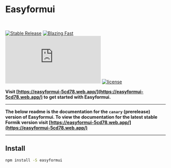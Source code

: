<!-- @format -->
<h1 aligng="center">
 Easyformui
</h1>

<br>

[![Stable Release](https://img.shields.io/npm/v/formik.svg)](https://npm.im/easyformui)
[![Blazing Fast](https://badgen.now.sh/badge/speed/blazing%20%F0%9F%94%A5/green)](https://npm.im/formik)
[![gzip size](http://img.badgesize.io/https://unpkg.com/formik@latest/dist/formik.umd.production.min.js?compression=gzip)](https://unpkg.com/formik@latest/dist/formik.umd.production.min.js)
[![license](https://badgen.now.sh/badge/license/MIT)](./LICENSE)

**Visit [https://easyformui-5cd78.web.app/](https://easyformui-5cd78.web.app/) to get
started with Easyformui.**

---

**The below readme is the documentation for the `canary` (prerelease) version of
Easyformui. To view the documentation for the latest stable Formik version visit
[https://easyformui-5cd78.web.app/](https://easyformui-5cd78.web.app/)**

---

## Install

```sh
npm install -S easyformui
```
